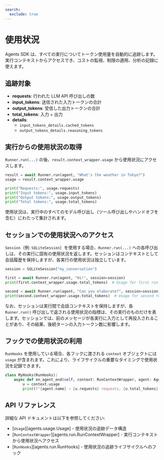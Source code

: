 ```yaml
---
search:
  exclude: true
---
```

# 使用状況

Agents SDK は、すべての実行についてトークン使用量を自動的に追跡します。実行コンテキストからアクセスでき、コストの監視、制限の適用、分析の記録に使えます。

## 追跡対象

- **requests**: 行われた LLM API 呼び出しの数
- **input_tokens**: 送信された入力トークンの合計
- **output_tokens**: 受信した出力トークンの合計
- **total_tokens**: 入力 + 出力
- **details**:
  - `input_tokens_details.cached_tokens`
  - `output_tokens_details.reasoning_tokens`

## 実行からの使用状況の取得

`Runner.run(...)` の後、`result.context_wrapper.usage` から使用状況にアクセスします。

```python
result = await Runner.run(agent, "What's the weather in Tokyo?")
usage = result.context_wrapper.usage

print("Requests:", usage.requests)
print("Input tokens:", usage.input_tokens)
print("Output tokens:", usage.output_tokens)
print("Total tokens:", usage.total_tokens)
```

使用状況は、実行中のすべてのモデル呼び出し（ツール呼び出しやハンドオフを含む）にわたって集計されます。

## セッションでの使用状況へのアクセス

`Session`（例: `SQLiteSession`）を使用する場合、`Runner.run(...)` への各呼び出しは、その実行に固有の使用状況を返します。セッションはコンテキストとして会話履歴を保持しますが、各実行の使用状況は独立しています。

```python
session = SQLiteSession("my_conversation")

first = await Runner.run(agent, "Hi!", session=session)
print(first.context_wrapper.usage.total_tokens)  # Usage for first run

second = await Runner.run(agent, "Can you elaborate?", session=session)
print(second.context_wrapper.usage.total_tokens)  # Usage for second run
```

なお、セッションは実行間で会話コンテキストを保持しますが、各 `Runner.run()` 呼び出しで返される使用状況の指標は、その実行のものだけを表します。セッションでは、前のメッセージが各実行に入力として再投入されることがあり、その結果、後続ターンの入力トークン数に影響します。

## フックでの使用状況の利用

`RunHooks` を使用している場合、各フックに渡される `context` オブジェクトには `usage` が含まれます。これにより、ライフサイクルの重要なタイミングで使用状況を記録できます。

```python
class MyHooks(RunHooks):
    async def on_agent_end(self, context: RunContextWrapper, agent: Agent, output: Any) -> None:
        u = context.usage
        print(f"{agent.name} → {u.requests} requests, {u.total_tokens} total tokens")
```

## API リファレンス

詳細な API ドキュメントは以下を参照してください:

-   [`Usage`][agents.usage.Usage] - 使用状況の追跡データ構造
-   [`RunContextWrapper`][agents.run.RunContextWrapper] - 実行コンテキストから使用状況へアクセス
-   [`RunHooks`][agents.run.RunHooks] - 使用状況の追跡ライフサイクルへのフック